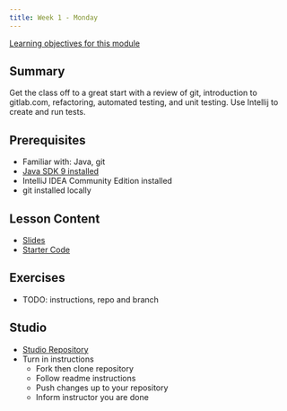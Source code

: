 ```yaml
---
title: Week 1 - Monday
---
```


[Learning objectives for this module](../../objectives/#monday)

## Summary
Get the class off to a great start with a review of git, introduction to gitlab.com, refactoring, automated testing, and unit testing. Use Intellij to create and run tests.

## Prerequisites
- Familiar with: Java, git
- [Java SDK 9 installed](http://www.oracle.com/technetwork/java/javase/downloads/index.html)
- IntelliJ IDEA Community Edition installed
- git installed locally

## Lesson Content
- [Slides](https://education.launchcode.org/gis-devops-slides/week1/day1.html#1)
- [Starter Code](https://gitlab.com/LaunchCodeTraining/car-unit-tests-starter)

## Exercises
- TODO: instructions, repo and branch

## Studio
- [Studio Repository](https://gitlab.com/LaunchCodeTraining/junit-studio)
- Turn in instructions
  - Fork then clone repository
  - Follow readme instructions
  - Push changes up to your repository
  - Inform instructor you are done
